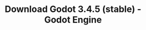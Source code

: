 ---
# Generated by /tools/generators/src/download_archive_generator !!! do not edit by hand !!!
title: 'Download Godot 3.4.5 (stable) - Godot Engine'
type: 'download/archive'
name: '3.4.5'
flavor: 'stable'
release_date: '2022-08-02T03:00:00-00:00'
release_notes: 'article/maintenance-release-godot-3-4-5/'
primaryPlatforms:
  - 'android.apk'
  - 'linux.64'
  - 'macos.universal'
  - 'windows.64'
  - 'linux_server.headless.64'
  - 'web'
  - 'templates'
links:
  android.apk:
    name: 'android.apk'
    title: 'Android'
    caption: 'APK Universal (ARM64 + ARMv7 + x86_64 + x86)'
    tags:
      - 'APK download'
      - 'ARM64/v7'
      - 'x86 (64 & 32 bit)'
    hosts:
      github_builds:
        regular: 'https://github.com/godotengine/godot-builds/releases/download/3.4.5-stable/Godot_v3.4.5-stable_android_editor.apk'
        mono: '#'
      github:
        regular: 'https://github.com/godotengine/godot/releases/download/3.4.5-stable/Godot_v3.4.5-stable_android_editor.apk'
        mono: '#'
  linux.64:
    name: 'linux.64'
    title: 'Linux'
    caption: 'Padrão (x86_64)'
    tags:
      - '64 bit'
    hosts:
      github_builds:
        regular: 'https://github.com/godotengine/godot-builds/releases/download/3.4.5-stable/Godot_v3.4.5-stable_x11.64.zip'
        mono: 'https://github.com/godotengine/godot-builds/releases/download/3.4.5-stable/Godot_v3.4.5-stable_mono_x11_64.zip'
      github:
        regular: 'https://github.com/godotengine/godot/releases/download/3.4.5-stable/Godot_v3.4.5-stable_x11.64.zip'
        mono: 'https://github.com/godotengine/godot/releases/download/3.4.5-stable/Godot_v3.4.5-stable_mono_x11_64.zip'
  macos.universal:
    name: 'macos.universal'
    title: 'macOS'
    caption: 'Universal (x86_64 + Silício da Apple)'
    tags:
      - 'Intel/Apple Silicon'
      - '64 bit'
    hosts:
      github_builds:
        regular: 'https://github.com/godotengine/godot-builds/releases/download/3.4.5-stable/Godot_v3.4.5-stable_osx.universal.zip'
        mono: 'https://github.com/godotengine/godot-builds/releases/download/3.4.5-stable/Godot_v3.4.5-stable_mono_osx.universal.zip'
      github:
        regular: 'https://github.com/godotengine/godot/releases/download/3.4.5-stable/Godot_v3.4.5-stable_osx.universal.zip'
        mono: 'https://github.com/godotengine/godot/releases/download/3.4.5-stable/Godot_v3.4.5-stable_mono_osx.universal.zip'
  windows.64:
    name: 'windows.64'
    title: 'Windows'
    caption: 'Padrão (x86_64)'
    tags:
      - '64 bit'
    hosts:
      github_builds:
        regular: 'https://github.com/godotengine/godot-builds/releases/download/3.4.5-stable/Godot_v3.4.5-stable_win64.exe.zip'
        mono: 'https://github.com/godotengine/godot-builds/releases/download/3.4.5-stable/Godot_v3.4.5-stable_mono_win64.zip'
      github:
        regular: 'https://github.com/godotengine/godot/releases/download/3.4.5-stable/Godot_v3.4.5-stable_win64.exe.zip'
        mono: 'https://github.com/godotengine/godot/releases/download/3.4.5-stable/Godot_v3.4.5-stable_mono_win64.zip'
  linux_server.headless.64:
    name: 'linux_server.headless.64'
    title: 'Linux Server'
    caption: 'Headless (x86_64)'
    tags:
      - '64 bit'
      - 'Headless'
    hosts:
      github_builds:
        regular: 'https://github.com/godotengine/godot-builds/releases/download/3.4.5-stable/Godot_v3.4.5-stable_linux_headless.64.zip'
        mono: 'https://github.com/godotengine/godot-builds/releases/download/3.4.5-stable/Godot_v3.4.5-stable_mono_linux_headless_64.zip'
      github:
        regular: 'https://github.com/godotengine/godot/releases/download/3.4.5-stable/Godot_v3.4.5-stable_linux_headless.64.zip'
        mono: 'https://github.com/godotengine/godot/releases/download/3.4.5-stable/Godot_v3.4.5-stable_mono_linux_headless_64.zip'
  web:
    name: 'web'
    title: 'Editor Web'
    caption: ''
    tags:
      - 'Self-hosted'
      - 'Cross-platform'
    hosts:
      github_builds:
        regular: 'https://github.com/godotengine/godot-builds/releases/download/3.4.5-stable/Godot_v3.4.5-stable_web_editor.zip'
        mono: '#'
      github:
        regular: 'https://github.com/godotengine/godot/releases/download/3.4.5-stable/Godot_v3.4.5-stable_web_editor.zip'
        mono: '#'
  linux.32:
    name: 'linux.32'
    title: 'Linux'
    caption: 'Padrão (x86)'
    tags:
      - '32 bit'
    hosts:
      github_builds:
        regular: 'https://github.com/godotengine/godot-builds/releases/download/3.4.5-stable/Godot_v3.4.5-stable_x11.32.zip'
        mono: 'https://github.com/godotengine/godot-builds/releases/download/3.4.5-stable/Godot_v3.4.5-stable_mono_x11_32.zip'
      github:
        regular: 'https://github.com/godotengine/godot/releases/download/3.4.5-stable/Godot_v3.4.5-stable_x11.32.zip'
        mono: 'https://github.com/godotengine/godot/releases/download/3.4.5-stable/Godot_v3.4.5-stable_mono_x11_32.zip'
  windows.32:
    name: 'windows.32'
    title: 'Windows'
    caption: 'Padrão (x86)'
    tags:
      - '32 bit'
    hosts:
      github_builds:
        regular: 'https://github.com/godotengine/godot-builds/releases/download/3.4.5-stable/Godot_v3.4.5-stable_win32.exe.zip'
        mono: 'https://github.com/godotengine/godot-builds/releases/download/3.4.5-stable/Godot_v3.4.5-stable_mono_win32.zip'
      github:
        regular: 'https://github.com/godotengine/godot/releases/download/3.4.5-stable/Godot_v3.4.5-stable_win32.exe.zip'
        mono: 'https://github.com/godotengine/godot/releases/download/3.4.5-stable/Godot_v3.4.5-stable_mono_win32.zip'
  linux_server.64:
    name: 'linux_server.64'
    title: 'Servidor Linux'
    caption: 'Padrão (x86_64)'
    tags:
      - '64 bit'
    hosts:
      github_builds:
        regular: 'https://github.com/godotengine/godot-builds/releases/download/3.4.5-stable/Godot_v3.4.5-stable_linux_server.64.zip'
        mono: 'https://github.com/godotengine/godot-builds/releases/download/3.4.5-stable/Godot_v3.4.5-stable_mono_linux_server_64.zip'
      github:
        regular: 'https://github.com/godotengine/godot/releases/download/3.4.5-stable/Godot_v3.4.5-stable_linux_server.64.zip'
        mono: 'https://github.com/godotengine/godot/releases/download/3.4.5-stable/Godot_v3.4.5-stable_mono_linux_server_64.zip'
  aar_library:
    name: 'aar_library'
    title: 'Biblioteca de AAR'
    caption: ''
    tags:
      - 'Android plugins'
      - 'Java'
      - 'Kotlin'
    hosts:
      github_builds:
        regular: 'https://github.com/godotengine/godot-builds/releases/download/3.4.5-stable/godot-lib.3.4.5.stable.release.aar'
        mono: 'https://github.com/godotengine/godot-builds/releases/download/3.4.5-stable/godot-lib.3.4.5.stable.mono.release.aar'
      github:
        regular: 'https://github.com/godotengine/godot/releases/download/3.4.5-stable/godot-lib.3.4.5.stable.release.aar'
        mono: 'https://github.com/godotengine/godot/releases/download/3.4.5-stable/godot-lib.3.4.5.stable.mono.release.aar'
  templates:
    name: 'templates'
    title: 'Modelos de exportação'
    caption: ''
    tags:
      - 'Utilizado para exportar os seus jogos para todas as plataformas suportadas'
    hosts:
      github_builds:
        regular: 'https://github.com/godotengine/godot-builds/releases/download/3.4.5-stable/Godot_v3.4.5-stable_export_templates.tpz'
        mono: 'https://github.com/godotengine/godot-builds/releases/download/3.4.5-stable/Godot_v3.4.5-stable_mono_export_templates.tpz'
      github:
        regular: 'https://github.com/godotengine/godot/releases/download/3.4.5-stable/Godot_v3.4.5-stable_export_templates.tpz'
        mono: 'https://github.com/godotengine/godot/releases/download/3.4.5-stable/Godot_v3.4.5-stable_mono_export_templates.tpz'
---